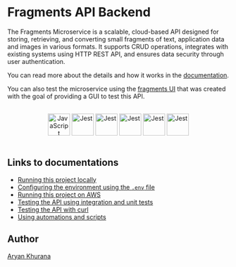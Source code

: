 # Fragments API Backend

The Fragments Microservice is a scalable, cloud-based API designed for storing, retrieving, and converting small fragments of text, application data and images in various formats. It supports CRUD operations, integrates with existing systems using HTTP REST API, and ensures data security through user authentication.

You can read more about the details and how it works in the [documentation](./_docs/what_is_fragments_microservice.md).

You can also test the microservice using the [fragments UI](https://github.com/AryanK1511/fragments-ui) that was created with the goal of providing a GUI to test this API.
<br /><br />

<div align="center">
  <img src="https://user-images.githubusercontent.com/25181517/117447155-6a868a00-af3d-11eb-9cfe-245df15c9f3f.png" alt="JavaScript" width="50"/>
  <img src="https://user-images.githubusercontent.com/25181517/183859966-a3462d8d-1bc7-4880-b353-e2cbed900ed6.png" alt="Jest" width="50"/>
  <img src="https://user-images.githubusercontent.com/25181517/183896132-54262f2e-6d98-41e3-8888-e40ab5a17326.png" alt="Jest" width="50"/>
  <img src="https://user-images.githubusercontent.com/25181517/187955005-f4ca6f1a-e727-497b-b81b-93fb9726268e.png" alt="Jest" width="50"/>
  <img src="https://user-images.githubusercontent.com/25181517/117207330-263ba280-adf4-11eb-9b97-0ac5b40bc3be.png" alt="Jest" width="50"/>
  <img src="https://user-images.githubusercontent.com/25181517/183868728-b2e11072-00a5-47e2-8a4e-4ebbb2b8c554.png" alt="Jest" width="50"/>
</div>
<br />

## Links to documentations

- [Running this project locally](./_docs/running_locally.md)
- [Configuring the environment using the `.env` file](./_docs/configuring_env_vars.md)
- [Running this project on AWS](./_docs/running_on_aws.md)
- [Testing the API using integration and unit tests](./_docs/running_the_test_cases.md)
- [Testing the API with curl](./_docs/testing_with_curl.md)
- [Using automations and scripts](./_docs/using_automations.md)

## Author

[Aryan Khurana](https://github.com/AryanK1511)
